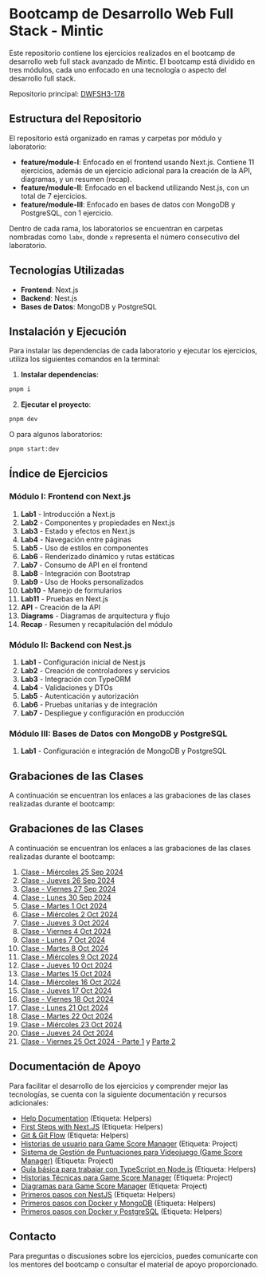 # Bootcamp de Desarrollo Web Full Stack - Mintic

Este repositorio contiene los ejercicios realizados en el bootcamp de desarrollo web full stack avanzado de Mintic. El bootcamp está dividido en tres módulos, cada uno enfocado en una tecnología o aspecto del desarrollo full stack.

Repositorio principal: [DWFSH3-178](https://github.com/alejo8591/DWFSH3-178)

## Estructura del Repositorio

El repositorio está organizado en ramas y carpetas por módulo y laboratorio:

- **feature/module-I**: Enfocado en el frontend usando Next.js. Contiene 11 ejercicios, además de un ejercicio adicional para la creación de la API, diagramas, y un resumen (recap).
- **feature/module-II**: Enfocado en el backend utilizando Nest.js, con un total de 7 ejercicios.
- **feature/module-III**: Enfocado en bases de datos con MongoDB y PostgreSQL, con 1 ejercicio.

Dentro de cada rama, los laboratorios se encuentran en carpetas nombradas como `labx`, donde `x` representa el número consecutivo del laboratorio.

## Tecnologías Utilizadas

- **Frontend**: Next.js
- **Backend**: Nest.js
- **Bases de Datos**: MongoDB y PostgreSQL

## Instalación y Ejecución

Para instalar las dependencias de cada laboratorio y ejecutar los ejercicios, utiliza los siguientes comandos en la terminal:

1. **Instalar dependencias**:
```bash
pnpm i
```

2. **Ejecutar el proyecto**:

```bash
pnpm dev
```

O para algunos laboratorios:

```bash
pnpm start:dev
```

## Índice de Ejercicios

### Módulo I: Frontend con Next.js

1. **Lab1** - Introducción a Next.js
2. **Lab2** - Componentes y propiedades en Next.js
3. **Lab3** - Estado y efectos en Next.js
4. **Lab4** - Navegación entre páginas
5. **Lab5** - Uso de estilos en componentes
6. **Lab6** - Renderizado dinámico y rutas estáticas
7. **Lab7** - Consumo de API en el frontend
8. **Lab8** - Integración con Bootstrap
9. **Lab9** - Uso de Hooks personalizados
10. **Lab10** - Manejo de formularios
11. **Lab11** - Pruebas en Next.js
12. **API** - Creación de la API
13. **Diagrams** - Diagramas de arquitectura y flujo
14. **Recap** - Resumen y recapitulación del módulo

### Módulo II: Backend con Nest.js

1. **Lab1** - Configuración inicial de Nest.js
2. **Lab2** - Creación de controladores y servicios
3. **Lab3** - Integración con TypeORM
4. **Lab4** - Validaciones y DTOs
5. **Lab5** - Autenticación y autorización
6. **Lab6** - Pruebas unitarias y de integración
7. **Lab7** - Despliegue y configuración en producción

### Módulo III: Bases de Datos con MongoDB y PostgreSQL

1. **Lab1** - Configuración e integración de MongoDB y PostgreSQL

## Grabaciones de las Clases

A continuación se encuentran los enlaces a las grabaciones de las clases realizadas durante el bootcamp:

## Grabaciones de las Clases

A continuación se encuentran los enlaces a las grabaciones de las clases realizadas durante el bootcamp:

1. [Clase - Miércoles 25 Sep 2024](https://drive.google.com/file/d/1nSrUjC10QcHY5fFKMjw0KB9vpRjulQ4h/view)
2. [Clase - Jueves 26 Sep 2024](https://drive.google.com/file/d/1E42dekx1cgW7jLDDs1uDe4Wkr5Ls9YW6/view)
3. [Clase - Viernes 27 Sep 2024](https://drive.google.com/file/d/1OWDty3ll-CnaUyH46XYu1qwUYJGad7ok/view)
4. [Clase - Lunes 30 Sep 2024](https://drive.google.com/file/d/15wMr7pkZ_QN-8pJOQAE5IZSxcQEK6_5T/view)
5. [Clase - Martes 1 Oct 2024](https://drive.google.com/file/d/166SeiwhtnpnrD8t2OI8h-QMrXNolqZQr/view)
6. [Clase - Miércoles 2 Oct 2024](https://drive.google.com/file/d/1nV_5asqDGysJIVdkpgpiy6Ug9hOqs83Q/view)
7. [Clase - Jueves 3 Oct 2024](https://drive.google.com/file/d/1-B6au35Vx8p4qGxkNm7iTpSSwT9x-csH/view)
8. [Clase - Viernes 4 Oct 2024](https://drive.google.com/file/d/19v2i4-CF5NM96kSD3rHmOdphBubdwpml/view)
9. [Clase - Lunes 7 Oct 2024](https://drive.google.com/file/d/1g0TxUsGFnqWwGGB9d98kjkib0_4Jlk0w/view)
10. [Clase - Martes 8 Oct 2024](https://drive.google.com/file/d/1ka6B0_ZS4IQ7rnD1Wmmm8OJG3ptpqvdO/view)
11. [Clase - Miércoles 9 Oct 2024](https://drive.google.com/file/d/1u9RN2RTDmOdXkNmj4nwEMU86Ei-oVO0Q/view)
12. [Clase - Jueves 10 Oct 2024](https://drive.google.com/file/d/11GjM3lz2meeAA2r_V5Ga-FfQhXuXgBLk/view)
13. [Clase - Martes 15 Oct 2024](https://drive.google.com/file/d/1u2EPMXY1iXD4i4gN19IKHSXInz2dC48z/view)
14. [Clase - Miércoles 16 Oct 2024](https://drive.google.com/file/d/1wLBNFngDQVmU0PgkrQO68DwV8a9gaiZV/view)
15. [Clase - Jueves 17 Oct 2024](https://drive.google.com/file/d/1gdWCLJIhWtjdLBl9A2sDmOLFxfENZ-y_/view)
16. [Clase - Viernes 18 Oct 2024](https://drive.google.com/file/d/1BT-TwH2vJr3uKw-_vVsLm9yhYFEBYROS/view)
17. [Clase - Lunes 21 Oct 2024](https://drive.google.com/file/d/1FLniNVrd6nuTlMRxL4OHb0yUusJ1Kuo9/view)
18. [Clase - Martes 22 Oct 2024](https://drive.google.com/file/d/1scZf_ssJi8R2Bc9fi41Dg_FVG-fWachh/view)
19. [Clase - Miércoles 23 Oct 2024](https://drive.google.com/file/d/1zZMZ2HJIy-l28wfQIw_GyP5b7XrEb5SW/view)
20. [Clase - Jueves 24 Oct 2024](https://drive.google.com/file/d/1UrnF56CM2A-ftIztcua_wXNmV5An3fzv/view)
21. [Clase - Viernes 25 Oct 2024 - Parte 1](https://drive.google.com/file/d/1fzVyEIVtxcJZHGo7Dbf3Ah8mpUdKbQ1S/view) y [Parte 2](https://drive.google.com/file/d/1iFeda1cyrBy2cK-0xqw9yWx7axEuEFeQ/view)


## Documentación de Apoyo

Para facilitar el desarrollo de los ejercicios y comprender mejor las tecnologías, se cuenta con la siguiente documentación y recursos adicionales:

- [Help Documentation](https://github.com/alejo8591/DWFSH3-178/discussions/4) (Etiqueta: Helpers)
- [First Steps with Next.JS](https://github.com/alejo8591/DWFSH3-178/discussions/3) (Etiqueta: Helpers)
- [Git & Git Flow](https://github.com/alejo8591/DWFSH3-178/discussions/11) (Etiqueta: Helpers)
- [Historias de usuario para Game Score Manager](https://github.com/alejo8591/DWFSH3-178/discussions/7) (Etiqueta: Project)
- [Sistema de Gestión de Puntuaciones para Videojuego (Game Score Manager)](https://github.com/alejo8591/DWFSH3-178/discussions/6) (Etiqueta: Project)
- [Guía básica para trabajar con TypeScript en Node.js](https://github.com/alejo8591/DWFSH3-178/discussions/12) (Etiqueta: Helpers)
- [Historias Técnicas para Game Score Manager](https://github.com/alejo8591/DWFSH3-178/discussions/8) (Etiqueta: Project)
- [Diagramas para Game Score Manager](https://github.com/alejo8591/DWFSH3-178/discussions/9) (Etiqueta: Project)
- [Primeros pasos con NestJS](https://github.com/alejo8591/DWFSH3-178/discussions/18) (Etiqueta: Helpers)
- [Primeros pasos con Docker y MongoDB](https://github.com/alejo8591/DWFSH3-178/discussions/24) (Etiqueta: Helpers)
- [Primeros pasos con Docker y PostgreSQL](https://github.com/alejo8591/DWFSH3-178/discussions/25) (Etiqueta: Helpers)

## Contacto

Para preguntas o discusiones sobre los ejercicios, puedes comunicarte con los mentores del bootcamp o consultar el material de apoyo proporcionado.